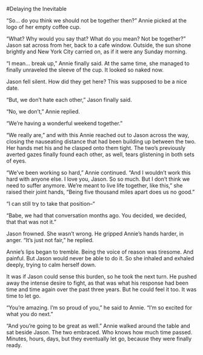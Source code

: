 #Delaying the Inevitable

“So… do you think we should not be together then?” Annie picked at the logo of her empty coffee cup.

“What? Why would you say that? What do you mean? Not be together?” Jason sat across from her, back to a cafe window. Outside, the sun shone brightly and New York City carried on, as if it were any Sunday morning. 

“I mean… break up,” Annie finally said. At the same time, she managed to finally unraveled the sleeve of the cup. It looked so naked now. 

Jason fell silent. How did they get here? This was supposed to be a nice date. 

“But, we don’t hate each other,” Jason finally said. 

“No, we don’t,” Annie replied. 

“We’re having a wonderful weekend together.”

“We really are,” and with this Annie reached out to Jason across the way, closing the nauseating distance that had been building up between the two. Her hands met his and he clasped onto them tight. The two’s previously averted gazes finally found each other, as well, tears glistening in both sets of eyes.

“We’ve been working so hard,” Annie continued. “And I wouldn’t work this hard with anyone else. I love you, Jason. So so much. But I don’t think we need to suffer anymore. We’re meant to live life together, like this,” she raised their joint hands, “Being five thousand miles apart does us no good.”

“I can still try to take that position–“

“Babe, we had that conversation months ago. You decided, we decided, that that was not it.”

Jason frowned. She wasn’t wrong. He gripped Annie’s hands harder, in anger. “It’s just not fair,” he replied. 

Annie’s lips began to tremble. Being the voice of reason was tiresome. And painful. But Jason would never be able to do it. So she inhaled and exhaled deeply, trying to calm herself down. 

It was if Jason could sense this burden, so he took the next turn. He pushed away the intense desire to fight, as that was what his response had been time and time again over the past three years. But he could feel it too. It was time to let go. 

“You’re amazing. I’m so proud of you,” he said to Annie. “I’m so excited for what you do next.”

“And you’re going to be great as well.” Annie walked around the table and sat beside Jason. The two embraced. Who knows how much time passed. Minutes, hours, days, but they eventually let go, because they were finally ready. 












